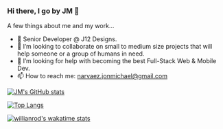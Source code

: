### Hi there, I go by JM 👋


A few things about me and my work...

- 🔭 Senior Developer @ J12 Designs.
- 👯 I’m looking to collaborate on small to medium size projects that will help someone or a group of humans in need.
- 🤔 I’m looking for help with becoming the best Full-Stack Web & Mobile Dev.
- 📫 How to reach me: narvaez.jonmichael@gmail.com


[![JM's GitHub stats](https://github-readme-stats.vercel.app/api?username=jmcancode&count_private=true&show_icons=true&theme=dracula)](https://github.com/jmcancode/github-readme-stats)

[![Top Langs](https://github-readme-stats.vercel.app/api/top-langs/?username=jmcancode&theme=dracula&private=true)](https://github.com/anuraghazra/github-readme-stats)

[![willianrod's wakatime stats](https://github-readme-stats.vercel.app/api/wakatime?username=willianrod)](https://github.com/jmcancode/github-readme-stats)
